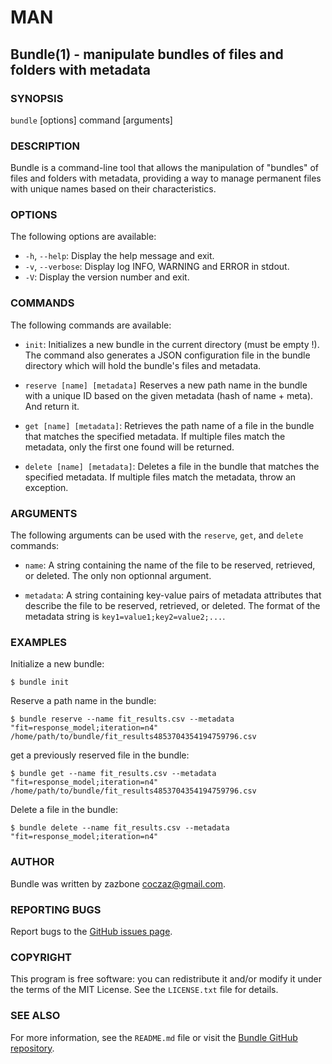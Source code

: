 # MAN

## Bundle(1) - manipulate bundles of files and folders with metadata

### SYNOPSIS

`bundle` [options] command [arguments]

### DESCRIPTION

Bundle is a command-line tool that allows the manipulation of "bundles" of files and folders with metadata, providing a way to manage permanent files with unique names based on their characteristics.

### OPTIONS

The following options are available:

- `-h`, `--help`: Display the help message and exit.
- `-v`, `--verbose`: Display log INFO, WARNING and ERROR in stdout.
- `-V`: Display the version number and exit.

### COMMANDS

The following commands are available:

- `init`: Initializes a new bundle in the current directory (must be empty !). The command also generates a JSON configuration file in the bundle directory which will hold the bundle's files and metadata.

- `reserve [name] [metadata]` Reserves a new path name in the bundle with a unique ID based on the given metadata (hash of name + meta). And return it.

- `get [name] [metadata]`: Retrieves the path name of a file in the bundle that matches the specified metadata. If multiple files match the metadata, only the first one found will be returned.

- `delete [name] [metadata]`: Deletes a file in the bundle that matches the specified metadata. If multiple files match the metadata, throw an exception.

### ARGUMENTS

The following arguments can be used with the `reserve`, `get`, and `delete` commands:

- `name`: A string containing the name of the file to be reserved, retrieved, or deleted. The only non optionnal argument.

- `metadata`: A string containing key-value pairs of metadata attributes that describe the file to be reserved, retrieved, or deleted. The format of the metadata string is `key1=value1;key2=value2;...`.

### EXAMPLES

Initialize a new bundle:

```shell
$ bundle init
```

Reserve a path name in the bundle:

```shell
$ bundle reserve --name fit_results.csv --metadata "fit=response_model;iteration=n4"
/home/path/to/bundle/fit_results4853704354194759796.csv
```

get a previously reserved file in the bundle:
```shell
$ bundle get --name fit_results.csv --metadata "fit=response_model;iteration=n4"
/home/path/to/bundle/fit_results4853704354194759796.csv
```

Delete a file in the bundle:
```shell
$ bundle delete --name fit_results.csv --metadata "fit=response_model;iteration=n4"
```

### AUTHOR

Bundle was written by zazbone <coczaz@gmail.com>.

### REPORTING BUGS

Report bugs to the [GitHub issues page][GIT_ISSUES].

### COPYRIGHT

This program is free software: you can redistribute it and/or modify it under the terms of the MIT License. See the `LICENSE.txt` file for details.

### SEE ALSO
For more information, see the `README.md` file or visit the [Bundle GitHub repository][GIT].



[GIT]: https://github.com/zazbone/bundle
[GIT_ISSUES]: https://github.com/zazbone/bundle/issues
